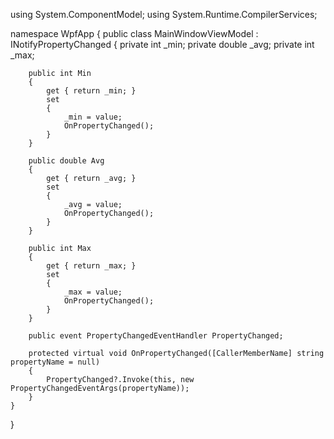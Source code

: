 ﻿using System.ComponentModel;
using System.Runtime.CompilerServices;

namespace WpfApp
{
    public class MainWindowViewModel : INotifyPropertyChanged
    {
        private int _min;
        private double _avg;
        private int _max;

        public int Min
        {
            get { return _min; }
            set
            {
                _min = value;
                OnPropertyChanged();
            }
        }

        public double Avg
        {
            get { return _avg; }
            set
            {
                _avg = value;
                OnPropertyChanged();
            }
        }

        public int Max
        {
            get { return _max; }
            set
            {
                _max = value;
                OnPropertyChanged();
            }
        }

        public event PropertyChangedEventHandler PropertyChanged;

        protected virtual void OnPropertyChanged([CallerMemberName] string propertyName = null)
        {
            PropertyChanged?.Invoke(this, new PropertyChangedEventArgs(propertyName));
        }
    }
}